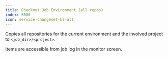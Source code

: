 ```yaml
---
title: Checkout Job Environment (all repos)
index: 5000
icon: service-changeset-bl-all
---
```


Copies all repositories for the current environment and the involved project to  `<job_dir>/<project>`.

Items are accessible from job log in the monitor screen.
